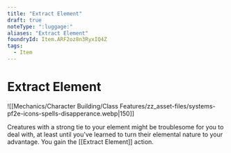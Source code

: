 ```yaml
---
title: "Extract Element"
draft: true
noteType: ":luggage:"
aliases: "Extract Element"
foundryId: Item.ARF2oz8n3RyxIQ4Z
tags:
  - Item
---
```


# Extract Element
![[Mechanics/Character Building/Class Features/zz_asset-files/systems-pf2e-icons-spells-disapperance.webp|150]]

Creatures with a strong tie to your element might be troublesome for you to deal with, at least until you've learned to turn their elemental nature to your advantage. You gain the [[Extract Element]] action.
